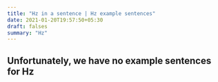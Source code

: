 ```yaml
---
title: "Hz in a sentence | Hz example sentences"
date: 2021-01-20T19:57:50+05:30
draft: falses
summary: "Hz"
---
```

## Unfortunately, we have no example sentences for Hz                 

